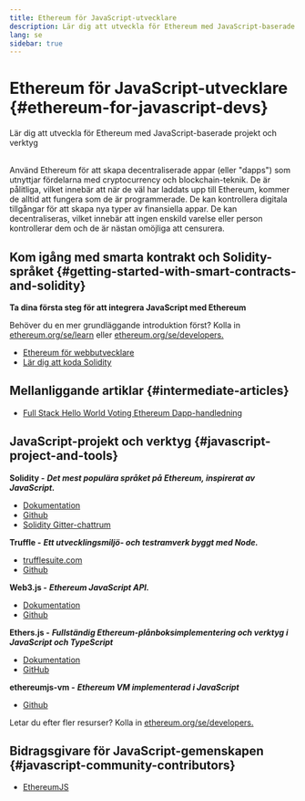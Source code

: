 ```yaml
---
title: Ethereum för JavaScript-utvecklare
description: Lär dig att utveckla för Ethereum med JavaScript-baserade projekt och verktyg
lang: se
sidebar: true
---
```


# Ethereum för JavaScript-utvecklare {#ethereum-for-javascript-devs}

<div class="featured">Lär dig att utveckla för Ethereum med JavaScript-baserade projekt och verktyg</div><br/>

Använd Ethereum för att skapa decentraliserade appar (eller "dapps") som utnyttjar fördelarna med cryptocurrency och blockchain-teknik. De är pålitliga, vilket innebär att när de väl har laddats upp till Ethereum, kommer de alltid att fungera som de är programmerade. De kan kontrollera digitala tillgångar för att skapa nya typer av finansiella appar. De kan decentraliseras, vilket innebär att ingen enskild varelse eller person kontrollerar dem och de är nästan omöjliga att censurera.

## Kom igång med smarta kontrakt och Solidity-språket {#getting-started-with-smart-contracts-and-solidity}

**Ta dina första steg för att integrera JavaScript med Ethereum**

Behöver du en mer grundläggande introduktion först? Kolla in [ethereum.org/se/learn](/se/learn/) eller [ethereum.org/se/developers.](/se/developers/)

- [Ethereum för webbutvecklare](https://medium.com/@mvmurthy/ethereum-for-web-developers-890be23d1d0c)
- [Lär dig att koda Solidity](https://cryptozombies.io/en/solidity)

## Mellanliggande artiklar {#intermediate-articles}

- [Full Stack Hello World Voting Ethereum Dapp-handledning](https://medium.com/@mvmurthy/full-stack-hello-world-voting-ethereum-dapp-tutorial-part-1-40d2d0d807c2)

## JavaScript-projekt och verktyg {#javascript-project-and-tools}

**Solidity -** **_Det mest populära språket på Ethereum, inspirerat av JavaScript._**

- [Dokumentation](https://solidity.readthedocs.io)
- [Github](https://github.com/ethereum/solidity/)
- [Solidity Gitter-chattrum](https://gitter.im/ethereum/solidity/)

**Truffle -** **_Ett utvecklingsmiljö- och testramverk byggt med Node._**

- [trufflesuite.com](https://www.trufflesuite.com/)
- [Github](https://github.com/trufflesuite/truffle)

**Web3.js -** **_Ethereum JavaScript API._**

- [Dokumentation](https://web3js.readthedocs.io/en/1.0/)
- [Github](https://github.com/ethereum/web3.js/)

**Ethers.js -** **_Fullständig Ethereum-plånboksimplementering och verktyg i JavaScript och TypeScript_**

- [Dokumentation](https://docs.ethers.io/ethers.js/html/)
- [GitHub](https://github.com/ethers-io/ethers.js/)

**ethereumjs-vm -** **_Ethereum VM implementerad i JavaScript_**

- [Github](https://github.com/ethereumjs/ethereumjs-vm)

Letar du efter fler resurser? Kolla in [ethereum.org/se/developers.](/se/developers/)

## Bidragsgivare för JavaScript-gemenskapen {#javascript-community-contributors}

- [EthereumJS](https://ethereumjs.github.io)
